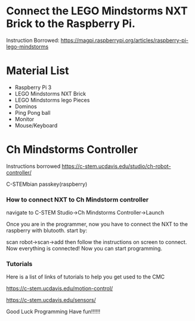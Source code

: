 # Connect the LEGO Mindstorms NXT Brick to the Raspberry Pi.

Instruction Borrowed:
https://magpi.raspberrypi.org/articles/raspberry-pi-lego-mindstorms

# Material List 

- Raspberry Pi 3
- LEGO Mindstorms NXT Brick
- LEGO Mindstorms lego Pieces
- Dominos
- Ping Pong ball
- Monitor
- Mouse/Keyboard

# Ch Mindstorms Controller
Instructions borrowed https://c-stem.ucdavis.edu/studio/ch-robot-controller/

C-STEMbian passkey(raspberry)

### How to connect NXT to Ch Mindstorm controller

navigate to C-STEM Studio->Ch Mindstorms Controller->Launch

Once you are in the programmer, now you have to connect the NXT to the raspberry with blutooth.
start by:

scan robot->scan->add then follow the instructions on screen to connect. Now everything is connected!
Now you can start programming.

### Tutorials

Here is a list of links of tutorials to help you get used to the CMC

https://c-stem.ucdavis.edu/motion-control/

https://c-stem.ucdavis.edu/sensors/

Good Luck Programming Have fun!!!!!!

